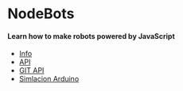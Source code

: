 # NodeBots
#### Learn how to make robots powered by JavaScript

- [Info](http://nodebots.io/)
- [API](http://johnny-five.io/)
- [GIT API](https://github.com/rwaldron/johnny-five)
- [Simlacion Arduino](https://123d.circuits.io/home/learn)
